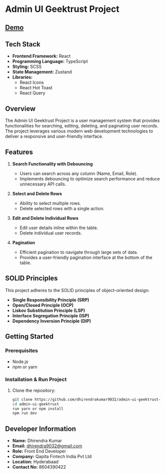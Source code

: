 # Admin UI Geektrust Project

##  [Demo](https://admin-ui-geektrust-project-june-2024.vercel.app/)

## Tech Stack
- **Frontend Framework:** React
- **Programming Language:** TypeScript
- **Styling:** SCSS
- **State Management:** Zustand
- **Libraries:** 
  - React Icons
  - React Hot Toast
  - React Query

## Overview
The Admin UI Geektrust Project is a user management system that provides functionalities for searching, editing, deleting, and paginating user records. The project leverages various modern web development technologies to deliver a responsive and user-friendly interface.

## Features

1. **Search Functionality with Debouncing**
   - Users can search across any column (Name, Email, Role).
   - Implements debouncing to optimize search performance and reduce unnecessary API calls.

2. **Select and Delete Rows**
   - Ability to select multiple rows.
   - Delete selected rows with a single action.

3. **Edit and Delete Individual Rows**
   - Edit user details inline within the table.
   - Delete individual user records.

4. **Pagination**
   - Efficient pagination to navigate through large sets of data.
   - Provides a user-friendly pagination interface at the bottom of the table.

## SOLID Principles
This project adheres to the SOLID principles of object-oriented design:
- **Single Responsibility Principle (SRP)**
- **Open/Closed Principle (OCP)**
- **Liskov Substitution Principle (LSP)**
- **Interface Segregation Principle (ISP)**
- **Dependency Inversion Principle (DIP)**

## Getting Started

### Prerequisites
- Node.js
- npm or yarn

### Installation & Run Project
1. Clone the repository:
   ```bash
   git clone https://github.com/dhirendrakumar9032/admin-ui-geektrust-project-june-2024.git
   cd admin-ui-geektrust
   run yarn or npm install
   npm run dev


## Developer Information
- **Name:** Dhirendra Kumar
- **Email:** dhirendra9032@gmail.com
- **Role:** Front End Developer
- **Company:** Qapita Fintech India Pvt Ltd
- **Location:** Hyderabaad
- **Contact No:** 8604390422


